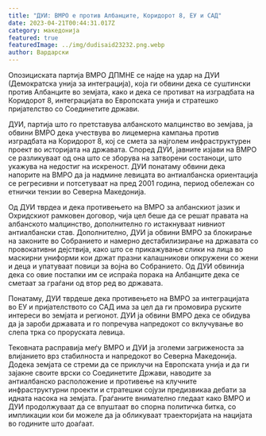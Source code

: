 ```yaml
---
title: "ДУИ: ВМРО е против Албанците, Коридорот 8, ЕУ и САД"
date: 2023-04-21T00:44:31.017Z
category: македонија
featured: true
featuredImage: ../img/dudisaid23232.png.webp
author: Вардарски
---
```


Опозициската партија ВМРО ДПМНЕ се најде на удар на ДУИ (Демократска унија за интеграција), која ги обвини дека се суштински против Албанците во земјата, како и дека се противат на изградбата на Коридорот 8, интеграцијата во Европската унија и стратешко пријателство со Соединетите држави.

ДУИ, партија што го претставува албанското малцинство во земјава, ја обвини ВМРО дека учествува во лицемерна кампања против изградбата на Коридорот 8, кој се смета за најголем инфраструктурен проект во историјата на државата. Според ДУИ, јавните изјави на ВМРО се разликуваат од она што се зборува на затворени состаноци, што укажува на недостиг на искреност. ДУИ понатаму обвини дека напорите на ВМРО да ја надмине левицата во антиалбанска ориентација се регресивни и потсетуваат на пред 2001 година, период обележан со етнички тензии во Северна Македонија.

Од ДУИ тврдеа и дека противењето на ВМРО за албанскиот јазик и Охридскиот рамковен договор, чија цел беше да се решат правата на албанското малцинство, дополнително го истакнуваат нивниот антиалбански став. Дополнително, ДУИ ја обвини ВМРО за блокирање на законите во Собранието и намерно дестабилизирање на државата со провокативни дејствија, како што се прикажување слики на лица во маскирни униформи кои држат празни калашникови опкружени со жени и деца и упатуваат повици за војна во Собранието. Од ДУИ обвинија дека со овие постапки им се испраќа порака на Албанците дека се сметаат за граѓани од втор ред во државата.

Понатаму, ДУИ тврдеше дека противењето на ВМРО за интеграцијата во ЕУ и пријателството со САД има за цел да ги промовира руските интереси во земјата и регионот. ДУИ ја обвини ВМРО дека се обидува да ја зароби државата и го попречува напредокот со вклучување во слепа трка со проруската левица.

Тековната расправија меѓу ВМРО и ДУИ ја зголеми загриженоста за влијанието врз стабилноста и напредокот во Северна Македонија. Додека земјата се стреми да се приклучи на Европската унија и да ги зајакне своите врски со Соединетите Држави, наводите за антиалбанско расположение и противење на клучните инфраструктурни проекти и стратешки сојузи предизвикаа дебати за идната насока на земјата. Граѓаните внимателно гледаат како ВМРО и ДУИ продолжуваат да се впуштаат во спорна политичка битка, со импликации кои би можеле да ја обликуваат траекторијата на нацијата во годините што доаѓаат.
